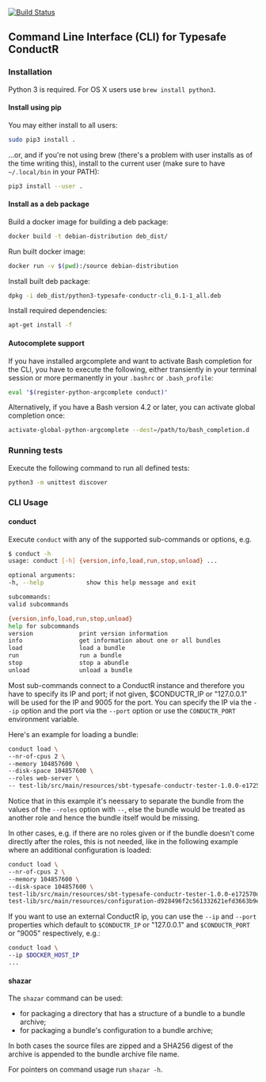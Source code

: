 [![Build Status](https://travis-ci.org/typesafehub/typesafe-conductr-cli.png)](https://travis-ci.org/typesafehub/typesafe-conductr-cli)

## Command Line Interface (CLI) for Typesafe ConductR

### Installation

Python 3 is required. For OS X users use `brew install python3`.

#### Install using pip

You may either install to all users:

  ``` bash
  sudo pip3 install .
  ```

...or, and if you're not using brew (there's a problem with user installs as of the time writing this), install to the current user (make sure to have `~/.local/bin` in your PATH):

  ``` bash
  pip3 install --user .
  ```

#### Install as a deb package

Build a docker image for building a deb package:

  ``` bash
  docker build -t debian-distribution deb_dist/
  ```

Run built docker image:

  ``` bash
  docker run -v $(pwd):/source debian-distribution
  ```

Install built deb package:

  ``` bash
  dpkg -i deb_dist/python3-typesafe-conductr-cli_0.1-1_all.deb
  ```

Install required dependencies:

  ``` bash
  apt-get install -f
  ```

#### Autocomplete support

If you have installed argcomplete and want to activate Bash completion for the CLI,
you have to execute the following, either transiently in your terminal session or more permanently in your
`.bashrc` or `.bash_profile`:

``` bash
eval "$(register-python-argcomplete conduct)"
```

Alternatively, if you have a Bash version 4.2 or later, you can activate global completion once:

``` bash
activate-global-python-argcomplete --dest=/path/to/bash_completion.d
```

### Running tests

Execute the following command to run all defined tests:

``` bash
python3 -m unittest discover
```

### CLI Usage

#### conduct

Execute `conduct` with any of the supported sub-commands or options, e.g.

``` bash
$ conduct -h
usage: conduct [-h] {version,info,load,run,stop,unload} ...

optional arguments:
-h, --help            show this help message and exit

subcommands:
valid subcommands

{version,info,load,run,stop,unload}
help for subcommands
version             print version information
info                get information about one or all bundles
load                load a bundle
run                 run a bundle
stop                stop a abundle
unload              unload a bundle
```

Most sub-commands connect to a ConductR instance and therefore you have to specify its IP and port;
if not given, $CONDUCTR_IP or "127.0.0.1" will be used for the IP and 9005 for the port. You can specify
the IP via the `--ip` option and the port via the `--port` option or use the `CONDUCTR_PORT` environment
variable.

Here's an example for loading a bundle:

``` bash
conduct load \
--nr-of-cpus 2 \
--memory 104857600 \
--disk-space 104857600 \
--roles web-server \
-- test-lib/src/main/resources/sbt-typesafe-conductr-tester-1.0.0-e172570d3c0fb11f4f9dbb8de519df58dcb490799f525bab43757f291e1d104d.tgz
```

Notice that in this example it's neessary to separate the bundle from the values of the `--roles` option with `--`,
else the bundle would be treated as another role and hence the bundle itself would be missing.

In other cases, e.g. if there are no roles given or if the bundle doesn't come directly after the roles,
this is not needed, like in the following example where an additional configuration is loaded:

``` bash
conduct load \
--nr-of-cpus 2 \
--memory 104857600 \
--disk-space 104857600 \
test-lib/src/main/resources/sbt-typesafe-conductr-tester-1.0.0-e172570d3c0fb11f4f9dbb8de519df58dcb490799f525bab43757f291e1d104d.tgz \
test-lib/src/main/resources/configuration-d928496f2c561332621efd3663b9e13ca7608948983f44c9b9cf273b2036e155.tgz
```

If you want to use an external ConductR ip, you can use the `--ip` and `--port` properties which default
to `$CONDUCTR_IP` or "127.0.0.1" and `$CONDUCTR_PORT` or "9005" respectively, e.g.:

``` bash
conduct load \
--ip $DOCKER_HOST_IP
...
```

#### shazar

The `shazar` command can be used:

* for packaging a directory that has a structure of a bundle to a bundle archive;
* for packaging a bundle's configuration to a bundle archive;

In both cases the source files are zipped and a SHA256 digest of the archive
is appended to the bundle archive file name.

For pointers on command usage run `shazar -h`.
